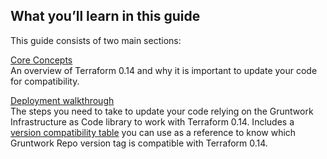 ## What you’ll learn in this guide

This guide consists of two main sections:

[Core Concepts](#core_concepts)  
An overview of Terraform 0.14 and why it is important to update your code for compatibility.

[Deployment walkthrough](#deployment_walkthrough)  
The steps you need to take to update your code relying on the Gruntwork Infrastructure as Code library to work with
Terraform 0.14. Includes a
[version compatibility table](#compatibility_table) you can use as a reference to know which Gruntwork Repo version
tag is compatible with Terraform 0.14.



<!-- ##DOCS-SOURCER-START
{"sourcePlugin":"Service Catalog Reference","hash":"75264ca05a286e56b83de1cacd47391e"}
##DOCS-SOURCER-END -->
